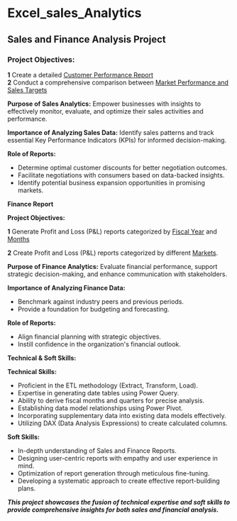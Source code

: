 # Excel_sales_Analytics

## Sales and Finance Analysis Project

### Project Objectives:

**1** Create a detailed  [Customer Performance Report](https://github.com/zalakbhagat/Excel_sales_Analytics/blob/main/Customer%20Performance%20Report.pdf)   
**2** Conduct a comprehensive comparison between [Market Performance and Sales Targets](https://github.com/zalakbhagat/Excel_sales_Analytics/blob/main/Market%20Performance%20vs%20Target%20Report.pdf)

**Purpose of Sales Analytics:** Empower businesses with insights to effectively monitor, evaluate, and optimize their sales activities and performance.

**Importance of Analyzing Sales Data:** Identify sales patterns and track essential Key Performance Indicators (KPIs) for informed decision-making.

**Role of Reports:**

- Determine optimal customer discounts for better negotiation outcomes.
- Facilitate negotiations with consumers based on data-backed insights.
- Identify potential business expansion opportunities in promising markets.
  
**Finance Report**

**Project Objectives:**

**1** Generate Profit and Loss (P&L) reports categorized by [Fiscal Year](https://github.com/zalakbhagat/Excel_sales_Analytics/blob/main/P%26L%20Statement%20by%20Fiscal%20Year.pdf)
and [Months](https://github.com/zalakbhagat/Excel_sales_Analytics/blob/main/P%26L%20Statement%20by%20Months.pdf)

**2** Create Profit and Loss (P&L) reports categorized by different [Markets](https://github.com/zalakbhagat/Excel_sales_Analytics/blob/main/P%26L%20Statement%20by%20Markets.pdf).

**Purpose of Finance Analytics:** Evaluate financial performance, support strategic decision-making, and enhance communication with stakeholders.

**Importance of Analyzing Finance Data:**

- Benchmark against industry peers and previous periods.
- Provide a foundation for budgeting and forecasting.
  
**Role of Reports:**

- Align financial planning with strategic objectives.
- Instill confidence in the organization's financial outlook.

**Technical & Soft Skills:**
  
**Technical Skills:**

* Proficient in the ETL methodology (Extract, Transform, Load).  
* Expertise in generating date tables using Power Query.   
* Ability to derive fiscal months and quarters for precise analysis.  
* Establishing data model relationships using Power Pivot.  
* Incorporating supplementary data into existing data models effectively.  
* Utilizing DAX (Data Analysis Expressions) to create calculated columns.
  
**Soft Skills:**

* In-depth understanding of Sales and Finance Reports.  
* Designing user-centric reports with empathy and user experience in mind.    
* Optimization of report generation through meticulous fine-tuning.   
* Developing a systematic approach to create effective report-building plans.              
  
***This project showcases the fusion of technical expertise and soft skills to provide comprehensive insights for both sales and financial analysis.***
